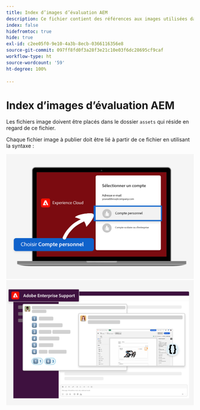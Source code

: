 ```yaml
---
title: Index d’images d’évaluation AEM
description: Ce fichier contient des références aux images utilisées dans les supports marketing d’évaluation AEM.
index: false
hidefromtoc: true
hide: true
exl-id: c2ee05f0-9e10-4a3b-8ecb-0366116356e8
source-git-commit: 097ff8fd0f3a28f3e21c10e03f6dc28695cf9caf
workflow-type: ht
source-wordcount: '59'
ht-degree: 100%

---
```


# Index d’images d’évaluation AEM

Les fichiers image doivent être placés dans le dossier `assets` qui réside en regard de ce fichier.

Chaque fichier image à publier doit être lié à partir de ce fichier en utilisant la syntaxe :

![Compte personnel d’image d’e-mail prêt à l’évaluation.](./assets/select-personal-account.png)
![Image d’e-mail Slack.](./assets/Slack-email-image.png)
